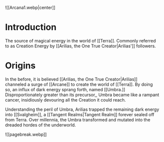 ![[Arcana1.webp|center]]

# Introduction
The source of magical energy in the world of [[Terra]]. Commonly referred to as Creation Energy by [[Arilias, the One True Creator|Arilias']] followers.

# Origins
In the before, it is believed [[Arilias, the One True Creator|Arilias]] channeled a surge of [[Arcane]] to create the world of [[Terra]]. By doing so, an influx of dark energy sprang forth, named [[Umbra.]] Disproportionately greater than its precursor,, Umbra became like a rampant cancer, insidiously devouring all the Creation it could reach.

Understanding the peril of Umbra, Arilias trapped the remaining dark energy into [[Svalgheim]], a [[Tangent Realms|Tangent Realm]] forever sealed off from Terra. Over millennia, the Umbra transformed and mutated into the dreaded hordes of the underworld.

![[pagebreak.webp]]

